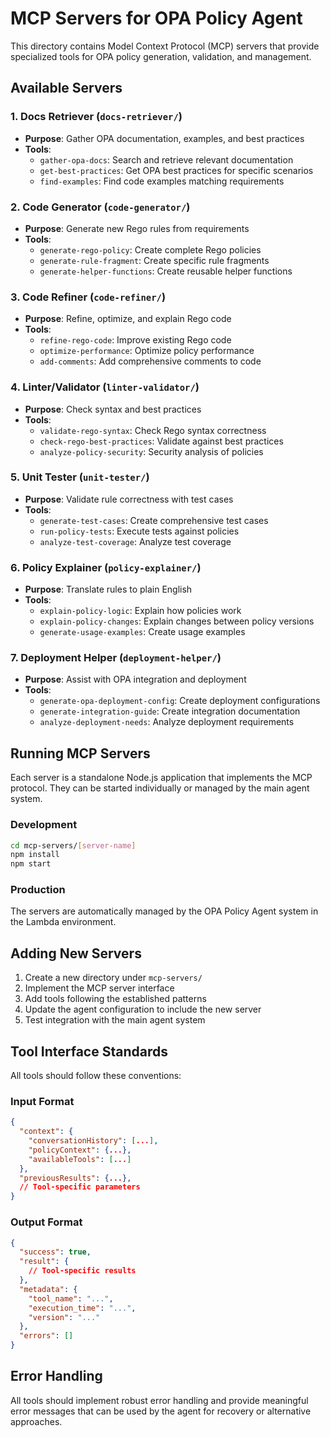 # MCP Servers for OPA Policy Agent

This directory contains Model Context Protocol (MCP) servers that provide specialized tools for OPA policy generation, validation, and management.

## Available Servers

### 1. Docs Retriever (`docs-retriever/`)
- **Purpose**: Gather OPA documentation, examples, and best practices
- **Tools**: 
  - `gather-opa-docs`: Search and retrieve relevant documentation
  - `get-best-practices`: Get OPA best practices for specific scenarios
  - `find-examples`: Find code examples matching requirements

### 2. Code Generator (`code-generator/`)
- **Purpose**: Generate new Rego rules from requirements
- **Tools**:
  - `generate-rego-policy`: Create complete Rego policies
  - `generate-rule-fragment`: Create specific rule fragments
  - `generate-helper-functions`: Create reusable helper functions

### 3. Code Refiner (`code-refiner/`)
- **Purpose**: Refine, optimize, and explain Rego code
- **Tools**:
  - `refine-rego-code`: Improve existing Rego code
  - `optimize-performance`: Optimize policy performance
  - `add-comments`: Add comprehensive comments to code

### 4. Linter/Validator (`linter-validator/`)
- **Purpose**: Check syntax and best practices
- **Tools**:
  - `validate-rego-syntax`: Check Rego syntax correctness
  - `check-rego-best-practices`: Validate against best practices
  - `analyze-policy-security`: Security analysis of policies

### 5. Unit Tester (`unit-tester/`)
- **Purpose**: Validate rule correctness with test cases
- **Tools**:
  - `generate-test-cases`: Create comprehensive test cases
  - `run-policy-tests`: Execute tests against policies
  - `analyze-test-coverage`: Analyze test coverage

### 6. Policy Explainer (`policy-explainer/`)
- **Purpose**: Translate rules to plain English
- **Tools**:
  - `explain-policy-logic`: Explain how policies work
  - `explain-policy-changes`: Explain changes between policy versions
  - `generate-usage-examples`: Create usage examples

### 7. Deployment Helper (`deployment-helper/`)
- **Purpose**: Assist with OPA integration and deployment
- **Tools**:
  - `generate-opa-deployment-config`: Create deployment configurations
  - `generate-integration-guide`: Create integration documentation
  - `analyze-deployment-needs`: Analyze deployment requirements

## Running MCP Servers

Each server is a standalone Node.js application that implements the MCP protocol. They can be started individually or managed by the main agent system.

### Development
```bash
cd mcp-servers/[server-name]
npm install
npm start
```

### Production
The servers are automatically managed by the OPA Policy Agent system in the Lambda environment.

## Adding New Servers

1. Create a new directory under `mcp-servers/`
2. Implement the MCP server interface
3. Add tools following the established patterns
4. Update the agent configuration to include the new server
5. Test integration with the main agent system

## Tool Interface Standards

All tools should follow these conventions:

### Input Format
```json
{
  "context": {
    "conversationHistory": [...],
    "policyContext": {...},
    "availableTools": [...]
  },
  "previousResults": {...},
  // Tool-specific parameters
}
```

### Output Format
```json
{
  "success": true,
  "result": {
    // Tool-specific results
  },
  "metadata": {
    "tool_name": "...",
    "execution_time": "...",
    "version": "..."
  },
  "errors": []
}
```

## Error Handling

All tools should implement robust error handling and provide meaningful error messages that can be used by the agent for recovery or alternative approaches.
